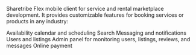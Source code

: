 Sharetribe Flex mobile client for service and rental marketplace development. It provides customizable features for booking services or products in any industry:

Availability calendar and scheduling
Search
Messaging and notifications
Users and listings
Admin panel for monitoring users, listings, reviews, and messages
Online payment
